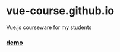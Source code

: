 # vue-course.github.io
Vue.js courseware for my students

### [demo](https://garevna.github.io/vue-course.github.io/)
